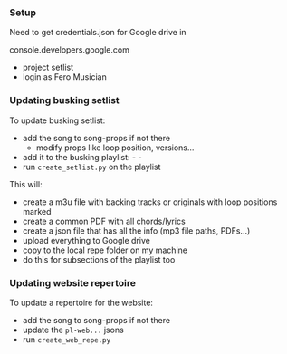 ### Setup

Need to get credentials.json for Google drive in 

console.developers.google.com
- project setlist
- login as Fero Musician

### Updating busking setlist

To update busking setlist:

- add the song to song-props if not there
    - modify props like loop position, versions...
- add it to the busking playlist: <artist> - <name> - <version>
- run `create_setlist.py` on the playlist

This will:

- create a m3u file with backing tracks or originals with loop positions marked
- create a common PDF with all chords/lyrics
- create a json file that has all the info (mp3 file paths, PDFs...)
- upload everything to Google drive
- copy to the local repe folder on my machine
- do this for subsections of the playlist too

### Updating website repertoire

To update a repertoire for the website:

- add the song to song-props if not there
- update the `pl-web...` jsons
- run `create_web_repe.py`